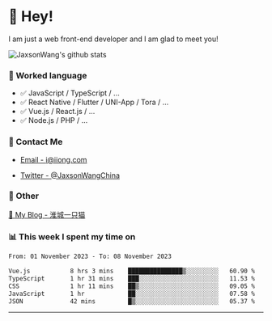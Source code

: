 # 👋 Hey!

I am just a web front-end developer and I am glad to meet you!

![JaxsonWang's github stats](https://github-readme-stats.vercel.app/api?username=JaxsonWang&&show_icons=true&&title_color=1abc9c&&icon_color=1abc9c)


### 📝 Worked language

- ✅ JavaScript / TypeScript / ...
- ✅ React Native / Flutter / UNI-App / Tora / ...
- ✅ Vue.js / React.js / ...
- ✅ Node.js / PHP / ...

### 📮 Contact Me

- [Email - i@iiong.com](mailto:i@iiong.com)

- [Twitter - @JaxsonWangChina](https://twitter.com/JaxsonWangChina)

### 🤪 Other

[📌 My Blog - 淮城一只猫](https://iiong.com)

### 📊 This week I spent my time on

<!--START_SECTION:waka-->

```txt
From: 01 November 2023 - To: 08 November 2023

Vue.js           8 hrs 3 mins    ███████████████▒░░░░░░░░░   60.90 %
TypeScript       1 hr 31 mins    ███░░░░░░░░░░░░░░░░░░░░░░   11.53 %
CSS              1 hr 11 mins    ██▒░░░░░░░░░░░░░░░░░░░░░░   09.05 %
JavaScript       1 hr            ██░░░░░░░░░░░░░░░░░░░░░░░   07.58 %
JSON             42 mins         █▒░░░░░░░░░░░░░░░░░░░░░░░   05.37 %
```

<!--END_SECTION:waka-->

---
